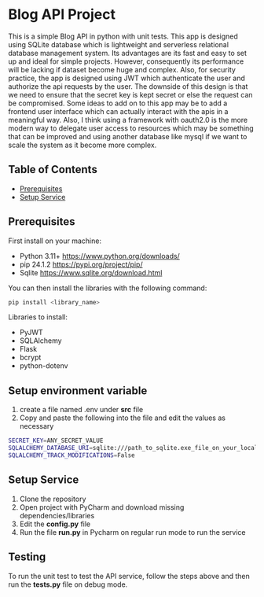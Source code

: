 # Blog API Project

This is a simple Blog API in python with unit tests. This app is designed using SQLite database which
is lightweight and serverless relational database management system. Its advantages are its fast and 
easy to set up and ideal for simple projects. However, consequently its performance will be lacking if
dataset become huge and complex. Also, for security practice, the app is designed using JWT which
authenticate the user and authorize the api requests by the user. The downside of this design is that we
need to ensure that the secret key is kept secret or else the request can be compromised. Some ideas to
add on to this app may be to add a frontend user interface which can actually interact with the apis in a
meaningful way. Also, I think using a framework with oauth2.0 is the more modern way to delegate user access
to resources which may be something that can be improved and using another database like mysql if we want
to scale the system as it become more complex.

## Table of Contents

- [Prerequisites](#prerequisites)
- [Setup Service](#setup-service)

## Prerequisites
First install on your machine:
- Python 3.11+ https://www.python.org/downloads/
- pip 24.1.2 https://pypi.org/project/pip/
- Sqlite https://www.sqlite.org/download.html

You can then install the libraries with the following command:

```bash 
pip install <library_name>
```
Libraries to install:

- PyJWT
- SQLAlchemy
- Flask
- bcrypt
- python-dotenv

## Setup environment variable
1. create a file named .env under **src** file
2. Copy and paste the following into the file and edit the values as necessary

```bash
SECRET_KEY=ANY_SECRET_VALUE
SQLALCHEMY_DATABASE_URI=sqlite:///path_to_sqlite.exe_file_on_your_local_machine
SQLALCHEMY_TRACK_MODIFICATIONS=False
```

## Setup Service

1. Clone the repository
2. Open project with PyCharm and download missing dependencies/libraries
3. Edit the **config.py** file 
4. Run the file **run.py** in Pycharm on regular run mode to run the service

## Testing
To run the unit test to test the API service, follow the steps above and then run the **tests.py** file on debug mode.

